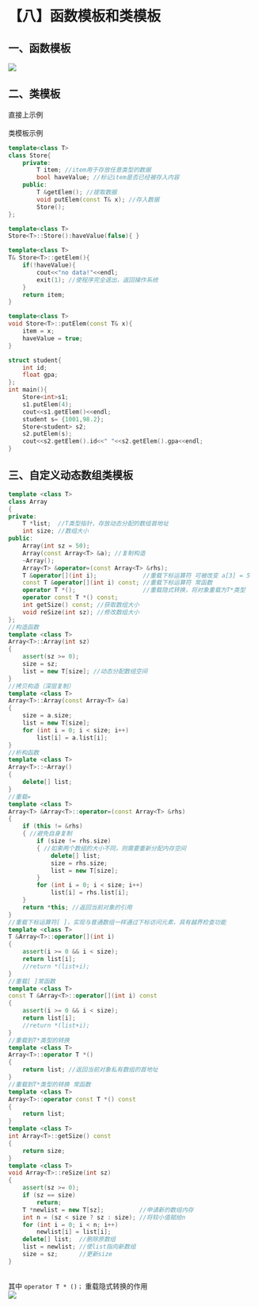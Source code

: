 # 【八】函数模板和类模板


## 一、函数模板

![](https://cdn.nlark.com/yuque/0/2020/png/1237282/1586153172112-78e87516-f8c4-4c77-abdf-4c8bcbbccca3.png#align=left&display=inline&height=490&originHeight=490&originWidth=565&size=0&status=done&style=none&width=565)<br />

<a name="f61ba1a5"></a>
## 二、类模板

直接上示例<br />
<br />类模板示例<br />

```cpp
template<class T>
class Store{
    private:
        T item; //item用于存放任意类型的数据
        bool haveValue; //标记item是否已经被存入内容
    public:
        T &getElem(); //提取数据
        void putElem(const T& x); //存入数据
        Store();
};

template<class T>
Store<T>::Store():haveValue(false){ }

template<class T>
T& Store<T>::getElem(){
    if(!haveValue){
        cout<<"no data!"<<endl;
        exit(1); //使程序完全退出，返回操作系统
    }
    return item;
}

template<class T>
void Store<T>::putElem(const T& x){
    item = x;
    haveValue = true;
}

struct student{
    int id;
    float gpa;
};
int main(){
    Store<int>s1;
    s1.putElem(4);
    cout<<s1.getElem()<<endl;
    student s= {1001,98.2};
    Store<student> s2;
    s2.putElem(s);
    cout<<s2.getElem().id<<" "<<s2.getElem().gpa<<endl; 
}
```


<a name="585a77d8"></a>
## 三、自定义动态数组类模板


```cpp
template <class T>
class Array
{
private:
    T *list;  //T类型指针，存放动态分配的数组首地址
    int size; //数组大小
public:
    Array(int sz = 50);
    Array(const Array<T> &a); //复制构造
    ~Array();
    Array<T> &operator=(const Array<T> &rhs);
    T &operator[](int i);             //重载下标运算符 可被改变 a[3] = 5
    const T &operator[](int i) const; //重载下标运算符 常函数
    operator T *();                   //重载隐式转换，将对象重载为T*类型
    operator const T *() const;
    int getSize() const; //获取数组大小
    void reSize(int sz); //修改数组大小
};
//构造函数
template <class T>
Array<T>::Array(int sz)
{
    assert(sz >= 0);
    size = sz;
    list = new T[size]; //动态分配数组空间
}
//拷贝构造（深层复制）
template <class T>
Array<T>::Array(const Array<T> &a)
{
    size = a.size;
    list = new T[size];
    for (int i = 0; i < size; i++)
        list[i] = a.list[i];
}
//析构函数
template <class T>
Array<T>::~Array()
{
    delete[] list;
}
//重载=
template <class T>
Array<T> &Array<T>::operator=(const Array<T> &rhs)
{
    if (this != &rhs)
    { //避免自身复制
        if (size != rhs.size)
        { //如果两个数组的大小不同，则需要重新分配内存空间
            delete[] list;
            size = rhs.size;
            list = new T[size];
        }
        for (int i = 0; i < size; i++)
            list[i] = rhs.list[i];
    }
    return *this; //返回当前对象的引用
}
//重载下标运算符[ ]，实现与普通数组一样通过下标访问元素，具有越界检查功能 
template <class T>
T &Array<T>::operator[](int i)
{
    assert(i >= 0 && i < size);
    return list[i];
    //return *(list+i);
}
//重载[ ]常函数
template <class T>
const T &Array<T>::operator[](int i) const
{
    assert(i >= 0 && i < size);
    return list[i];
    //return *(list+i);
}
//重载到T*类型的转换
template <class T>
Array<T>::operator T *()
{
    return list; //返回当前对象私有数组的首地址
}
//重载到T*类型的转换 常函数
template <class T>
Array<T>::operator const T *() const
{
    return list;
}
template <class T>
int Array<T>::getSize() const
{
    return size;
}
template <class T>
void Array<T>::reSize(int sz)
{
    assert(sz >= 0);
    if (sz == size)
        return;
    T *newlist = new T[sz];          //申请新的数组内存
    int n = (sz < size ? sz : size); //将较小值赋给n
    for (int i = 0; i < n; i++)
        newlist[i] = list[i];
    delete[] list;  //删除原数组
    list = newlist; //使list指向新数组
    size = sz;      //更新size
}
```

<br />其中 `operator T * ()；` 重载隐式转换的作用<br />![](https://cdn.nlark.com/yuque/0/2020/png/1237282/1586153172114-e00f9000-b7f7-4c0d-9b35-b8db882c361e.png#align=left&display=inline&height=376&originHeight=376&originWidth=483&size=0&status=done&style=none&width=483)

